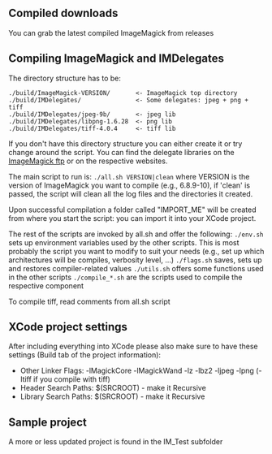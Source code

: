 ## Compiled downloads

You can grab the latest compiled ImageMagick from releases

## Compiling ImageMagick and IMDelegates

The directory structure has to be:

```
./build/ImageMagick-VERSION/       <- ImageMagick top directory
./build/IMDelegates/               <- Some delegates: jpeg + png + tiff
./build/IMDelegates/jpeg-9b/       <- jpeg lib
./build/IMDelegates/libpng-1.6.28  <- png lib
./build/IMDelegates/tiff-4.0.4     <- tiff lib
```

If you don't have this directory structure you can either create it or try
change around the script. You can find the delegate libraries on the <a
href="ftp://ftp.imagemagick.org/pub/ImageMagick/delegates/">ImageMagick ftp</a>
or on the respective websites.

The main script to run is:
```./all.sh VERSION|clean``` where VERSION is the version of ImageMagick
you want to compile (e.g., 6.8.9-10), if 'clean' is passed, the script will
clean all the log files and the directories it created.

Upon successful compilation a folder called "IMPORT_ME" will be created from
where you start the script: you can import it into your XCode project.

The rest of the scripts are invoked by all.sh and offer the following:
```./env.sh``` sets up environment variables used by the other scripts.
This is most probably the script you want to modify to suit your needs (e.g.,
set up which architectures will be compiles, verbosity level, ...)
```./flags.sh``` saves, sets up and restores compiler-related values
```./utils.sh``` offers some functions used in the other scripts
```./compile_*.sh``` are the scripts used to compile the respective component

To compile tiff, read comments from all.sh script

## XCode project settings

After including everything into XCode please also make sure to have these settings (Build tab of the project information):

* Other Linker Flags: -lMagickCore -lMagickWand -lz -lbz2 -ljpeg -lpng (-ltiff if you compile with tiff)
* Header Search Paths: $(SRCROOT) - make it Recursive
* Library Search Paths: $(SRCROOT) - make it Recursive

## Sample project

A more or less updated project is found in the IM_Test subfolder
